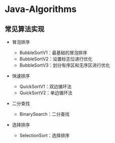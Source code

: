 # Java-Algorithms

## 常见算法实现

- 冒泡排序
    - BubbleSortV1：最基础的冒泡排序
    - BubbleSortV2：设置标志位进行优化
    - BubbleSortV3：划分有序区和无序区进行优化

- 快速排序
    - QuickSortV1：双边循环法
    - QuickSortV2：单边循环法
  
- 二分查找
  - BinarySearch：二分查找
  
- 选择排序
  - SelectionSort：选择排序